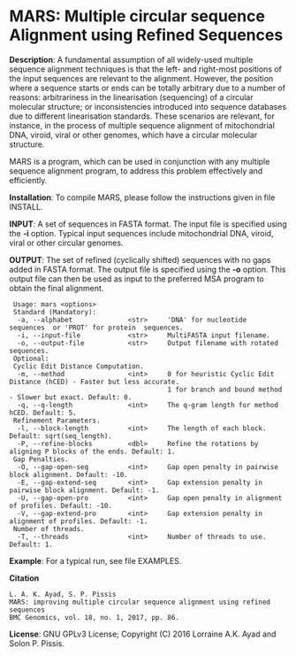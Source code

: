 MARS: Multiple circular sequence Alignment using Refined Sequences
===


<b>Description</b>: A fundamental assumption of all widely-used multiple sequence alignment techniques is that the left- and right-most positions of the input sequences are relevant to the alignment. However, the position where a sequence starts or ends can be totally arbitrary due to a number of reasons: arbitrariness in the linearisation (sequencing) of a circular molecular structure; or inconsistencies introduced into sequence databases due to different linearisation standards. These scenarios are relevant, for instance, in the process of multiple sequence alignment of mitochondrial DNA, viroid, viral or other genomes, which have a circular molecular structure. 

MARS is a program, which can be used in conjunction with any multiple sequence alignment program, to address this problem effectively and efficiently.

<b>Installation</b>: To compile MARS, please follow the instructions given in file INSTALL.

<b>INPUT</b>: A set of sequences in FASTA format. The input file is specified using the <b>-i</b> option. Typical input sequences include mitochondrial DNA, viroid, viral or other circular genomes. 

<b>OUTPUT</b>: The set of refined (cyclically shifted) sequences with no gaps added in FASTA format. The output file is specified using the <b>-o</b> option. This output file can then be used as input to the preferred MSA program to obtain the final alignment.

```
 Usage: mars <options>
 Standard (Mandatory):
  -a, --alphabet              <str>     'DNA' for nucleotide  sequences  or 'PROT' for protein  sequences.
  -i, --input-file            <str>     MultiFASTA input filename.
  -o, --output-file           <str>     Output filename with rotated sequences.
 Optional:
 Cyclic Edit Distance Computation.
  -m, --method                <int>     0 for heuristic Cyclic Edit Distance (hCED) - Faster but less accurate. 
                                        1 for branch and bound method - Slower but exact. Default: 0.
  -q, --q-length              <int>     The q-gram length for method hCED. Default: 5.
 Refinement Parameters. 
  -l, --block-length          <int>     The length of each block. Default: sqrt(seq_length).
  -P, --refine-blocks         <dbl>     Refine the rotations by aligning P blocks of the ends. Default: 1.
 Gap Penalties.
  -O, --gap-open-seq          <int>     Gap open penalty in pairwise block alignment. Default: -10.
  -E, --gap-extend-seq        <int>     Gap extension penalty in pairwise block alignment. Default: -1.
  -U, --gap-open-pro          <int>     Gap open penalty in alignment of profiles. Default: -10.
  -V, --gap-extend-pro        <int>     Gap extension penalty in alignment of profiles. Default: -1.
 Number of threads.
  -T, --threads               <int>     Number of threads to use. Default: 1. 
```

<b>Example</b>: For a typical run, see file EXAMPLES.

<b>Citation</b>
```
L. A. K. Ayad, S. P. Pissis
MARS: improving multiple circular sequence alignment using refined sequences
BMC Genomics, vol. 18, no. 1, 2017, pp. 86.
```
<b>License</b>: GNU GPLv3 License; Copyright (C) 2016 Lorraine A.K. Ayad and Solon P. Pissis.
